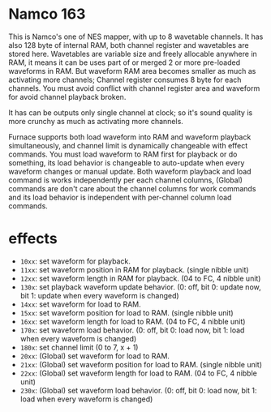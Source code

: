 # Namco 163

This is Namco's one of NES mapper, with up to 8 wavetable channels. It has also 128 byte of internal RAM, both channel register and wavetables are stored here. Wavetables are variable size and freely allocable anywhere in RAM, it means it can be uses part of or merged 2 or more pre-loaded waveforms in RAM. But waveform RAM area becomes smaller as much as activating more channels; Channel register consumes 8 byte for each channels. You must avoid conflict with channel register area and waveform for avoid channel playback broken.

It has can be outputs only single channel at clock; so it's sound quality is more crunchy as much as activating more channels.

Furnace supports both load waveform into RAM and waveform playback simultaneously, and channel limit is dynamically changeable with effect commands.
You must load waveform to RAM first for playback or do something, its load behavior is changeable to auto-update when every waveform changes or manual update.
Both waveform playback and load command is works independently per each channel columns, (Global) commands are don't care about the channel columns for work commands and its load behavior is independent with per-channel column load commands.

# effects

- `10xx`: set waveform for playback.
- `11xx`: set waveform position in RAM for playback. (single nibble unit)
- `12xx`: set waveform length in RAM for playback. (04 to FC, 4 nibble unit)
- `130x`: set playback waveform update behavior. (0: off, bit 0: update now, bit 1: update when every waveform is changed)
- `14xx`: set waveform for load to RAM.
- `15xx`: set waveform position for load to RAM. (single nibble unit)
- `16xx`: set waveform length for load to RAM. (04 to FC, 4 nibble unit)
- `170x`: set waveform load behavior. (0: off, bit 0: load now, bit 1: load when every waveform is changed)
- `180x`: set channel limit (0 to 7, x + 1)
- `20xx`: (Global) set waveform for load to RAM.
- `21xx`: (Global) set waveform position for load to RAM. (single nibble unit)
- `22xx`: (Global) set waveform length for load to RAM. (04 to FC, 4 nibble unit)
- `230x`: (Global) set waveform load behavior. (0: off, bit 0: load now, bit 1: load when every waveform is changed)
